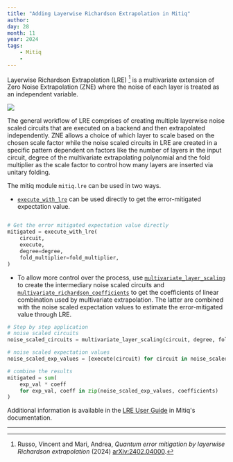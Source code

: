 ```yaml
---
title: "Adding Layerwise Richardson Extrapolation in Mitiq"
author: 
day: 28
month: 11
year: 2024
tags:
    - Mitiq
    - 
---
```


Layerwise Richardson Extrapolation (LRE) [^1] is a multivariate extension of Zero Noise Extrapolation (ZNE)
where the noise of each layer is treated as an independent variable.

![](/images/lre_workflow_steps.png)

The general workflow of LRE comprises of creating multiple layerwise noise scaled circuits that are executed on a backend and then
extrapolated independently. ZNE allows a choice of which layer to scale based on the chosen scale factor while the
noise scaled circuits in LRE are created in a specific pattern dependent on factors like the number of layers in the input circuit,
degree of the multivariate extrapolating polynomial and the fold multiplier as the scale factor to control how many layers are inserted
via unitary folding.

The mitiq module `mitiq.lre` can be used in two ways.

- [`execute_with_lre`](https://mitiq.readthedocs.io/en/stable/apidoc.html#mitiq.lre.lre.execute_with_lre) can be used directly to get the error-mitigated expectation value.

```py

# Get the error mitigated expectation value directly
mitigated = execute_with_lre(
    circuit,
    execute,
    degree=degree,
    fold_multiplier=fold_multiplier,
)

```

- To allow more control over the process, use [`multivariate_layer_scaling`](https://mitiq.readthedocs.io/en/stable/apidoc.html#mitiq.lre.multivariate_scaling.layerwise_folding.multivariate_layer_scaling) to create the intermediary noise scaled circuits and [`multivariate_richardson_coefficients`](https://mitiq.readthedocs.io/en/stable/apidoc.html#mitiq.lre.inference.multivariate_richardson.multivariate_richardson_coefficients) to get the coefficients of linear combination used by multivariate extrapolation. The latter are combined with the noise scaled expectation values to estimate the error-mitigated value through LRE.

```py
# Step by step application
# noise scaled circuits
noise_scaled_circuits = multivariate_layer_scaling(circuit, degree, fold_multiplier)

# noise scaled expectation values
noise_scaled_exp_values = [execute(circuit) for circuit in noise_scaled_circuits]

# combine the results
mitigated = sum(
    exp_val * coeff
    for exp_val, coeff in zip(noise_scaled_exp_values, coefficients)
)

```

Additional information is available in the [LRE User Guide](https://mitiq.readthedocs.io/en/stable/guide/lre.html) in Mitiq's documentation.

------------------------------------------------------
[^1]: Russo, Vincent and Mari, Andrea, _Quantum error mitigation by layerwise Richardson extrapolation_ (2024) [arXiv:2402.04000](https://arxiv.org/abs/2402.04000).